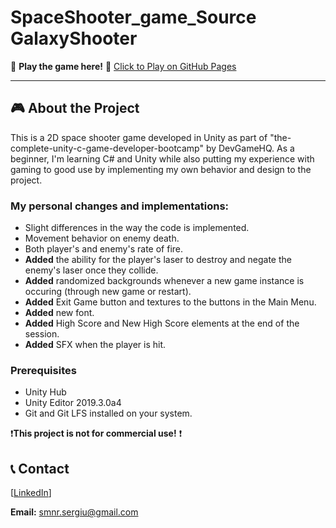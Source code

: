 # SpaceShooter_game_Source GalaxyShooter

🚀 **Play the game here!** 🚀
[Click to Play on GitHub Pages](https://nekurat.github.io/WebGLPlayableShooterGame_GameDevHQCourse/)

---

## 🎮 About the Project
This is a 2D space shooter game developed in Unity as part of "the-complete-unity-c-game-developer-bootcamp" by DevGameHQ.
As a beginner, I'm learning C# and Unity while also putting my experience with gaming to good use by implementing my own behavior and design to the project. 

### My personal changes and implementations:
- Slight differences in the way the code is implemented.
- Movement behavior on enemy death.
- Both player's and enemy's rate of fire.
- **Added** the ability for the player's laser to destroy and negate the enemy's laser once they collide.
- **Added** randomized backgrounds whenever a new game instance is occuring (through new game or restart).
- **Added** Exit Game button and textures to the buttons in the Main Menu.
- **Added** new font.
- **Added** High Score and New High Score elements at the end of the session.
- **Added** SFX when the player is hit.

### Prerequisites

* Unity Hub
* Unity Editor 2019.3.0a4
* Git and Git LFS installed on your system.

❗**This project is not for commercial use!** ❗ 

## 📞 Contact

 [[LinkedIn](https://www.linkedin.com/in/sergiu-banu-0a79a9245)]
 
 **Email:** smnr.sergiu@gmail.com
    
